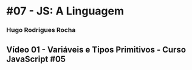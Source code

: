 # #07 - JS: A Linguagem

### Hugo Rodrigues Rocha


[comment]: <> (Hugo Rodrigues Rocha)


## Vídeo 01 - Variáveis e Tipos Primitivos - Curso JavaScript #05

[comment]: <> (Excelente video,principalmente o exemplo com vagas de estacionamento ficou bem mais fácil de compreender o conceito , pensava que era mais  complicado, mas a sua forma de explicar faz qualquer um aprender com a sua didática ,exemplos e apresentação faz parecer mais fácil.)